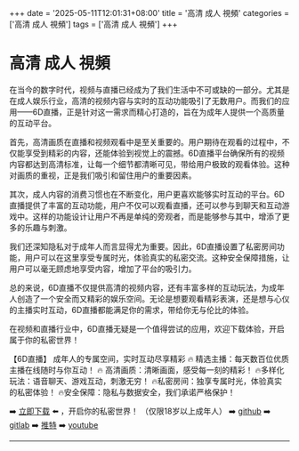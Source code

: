 +++
date = '2025-05-11T12:01:31+08:00'
title = '高清 成人 視頻'
categories = ['高清 成人 視頻']
tags = ['高清 成人 視頻']
+++

# 高清 成人 視頻

在当今的数字时代，视频与直播已经成为了我们生活中不可或缺的一部分。尤其是在成人娱乐行业，高清的视频内容与实时的互动功能吸引了无数用户。而我们的应用——6D直播，正是针对这一需求而精心打造的，旨在为成年人提供一个高质量的互动平台。

首先，高清画质在直播和视频观看中是至关重要的。用户期待在观看的过程中，不仅能享受到精彩的内容，还能体验到视觉上的震撼。6D直播平台确保所有的视频内容都达到高清标准，让每一个细节都清晰可见，带给用户极致的观看体验。这种对画质的重视，正是我们吸引和留住用户的重要因素。

其次，成人内容的消费习惯也在不断变化，用户更喜欢能够实时互动的平台。6D直播提供了丰富的互动功能，用户不仅可以观看直播，还可以参与到聊天和互动游戏中。这样的功能设计让用户不再是单纯的旁观者，而是能够参与其中，增添了更多的乐趣与刺激。

我们还深知隐私对于成年人而言显得尤为重要。因此，6D直播设置了私密房间功能，用户可以在这里享受专属时光，体验真实的私密交流。这种安全保障措施，让用户可以毫无顾虑地享受内容，增加了平台的吸引力。

总的来说，6D直播不仅提供高清的视频内容，还有丰富多样的互动玩法，为成年人创造了一个安全而又精彩的娱乐空间。无论是想要观看精彩表演，还是想与心仪的主播实时互动，6D直播都能满足你的需求，带给你无与伦比的体验。

在视频和直播行业中，6D直播无疑是一个值得尝试的应用，欢迎下载体验，开启属于你的私密世界！

【6D直播】
成年人的专属空间，实时互动尽享精彩
🔥 精选主播：每天数百位优质主播在线随时与你互动！
🔥 高清画质：清晰画面，感受每一刻的精彩！
🔥多样化玩法：语音聊天、游戏互动，刺激无穷！
🔥私密房间：独享专属时光，体验真实的私密体验！
🔥安全保障：隐私与数据安全，我们承诺严格保护！

➡️ [立即下载](https://down123.s3.ap-east-1.amazonaws.com/index.html?channelCode=blog) ⬅️ ，开启你的私密世界！
（仅限18岁以上成年人）
➡️ [github](https://aldult-live.github.io/)
➡️ [gitlab](https://seo-09598d.gitlab.io/)
➡️ [推特](https://x.com/wegame33)
➡️ [youtube](https://www.youtube.com/@6Dlive)

---
